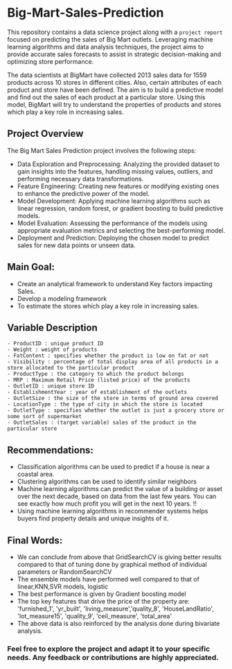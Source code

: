 # Big-Mart-Sales-Prediction
This repository contains a data science project along with a `project report` focused on predicting the sales of Big Mart outlets. Leveraging machine learning algorithms and data analysis techniques, the project aims to provide accurate sales forecasts to assist in strategic decision-making and optimizing store performance.

The data scientists at BigMart have collected 2013 sales data for 1559 products across 10 stores in different cities. Also, certain attributes of each product and store have been defined. The aim is to build a predictive model and find out the sales of each product at a particular store.
Using this model, BigMart will try to understand the properties of products and stores which play a key role in increasing sales.

## Project Overview
The Big Mart Sales Prediction project involves the following steps:
- Data Exploration and Preprocessing: Analyzing the provided dataset to gain insights into the features, handling missing values, outliers, and performing necessary data transformations.
- Feature Engineering: Creating new features or modifying existing ones to enhance the predictive power of the model.
- Model Development: Applying machine learning algorithms such as linear regression, random forest, or gradient boosting to build predictive models.
- Model Evaluation: Assessing the performance of the models using appropriate evaluation metrics and selecting the best-performing model.
- Deployment and Prediction: Deploying the chosen model to predict sales for new data points or unseen data.

## Main Goal:
- Create an analytical framework to understand Key factors impacting Sales.
- Develop a modeling framework
- To estimate the stores which play a key role in increasing sales.
 
## Variable Description
```
- ProductID : unique product ID
- Weight : weight of products
- FatContent : specifies whether the product is low on fat or not
- Visibility : percentage of total display area of all products in a store allocated to the particular product
- ProductType : the category to which the product belongs
- MRP : Maximum Retail Price (listed price) of the products
- OutletID : unique store ID
- EstablishmentYear : year of establishment of the outlets
- OutletSize : the size of the store in terms of ground area covered
- LocationType : the type of city in which the store is located
- OutletType : specifies whether the outlet is just a grocery store or some sort of supermarket
- OutletSales : (target variable) sales of the product in the particular store
```

## Recommendations:
- Classification algorithms can be used to predict if a house is near a coastal area. 
- Clustering algorithms can be used to identify similar neighbors
- Machine learning algorithms can predict the value of a building or asset over the next decade, based on data from the last few years. You can see exactly how much profit you will get in the next 10 years. !!
- Using machine learning algorithms in recommender systems helps buyers find property details and unique insights of it.

## Final Words:
- We can conclude from above that GridSearchCV is giving better results compared to that of tuning done by graphical method of individual parameters or RandomSearchCV
- The ensemble models have performed well compared to that of linear,KNN,SVR models, logistic
- The best performance is given by Gradient boosting model
- The top key features that drive the price of the property are: 'furnished_1', 'yr_built', 'living_measure','quality_8', 'HouseLandRatio', 'lot_measure15', 'quality_9', 'ceil_measure', 'total_area'
- The above data is also reinforced by the analysis done during bivariate analysis.

### Feel free to explore the project and adapt it to your specific needs. Any feedback or contributions are highly appreciated.
